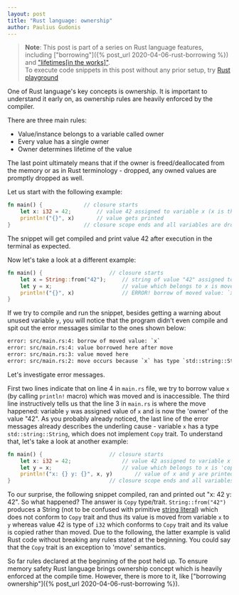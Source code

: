 ```yaml
---
layout: post
title: "Rust language: ownership"
author: Paulius Gudonis
---
```


> **Note**: This post is part of a series on Rust language features, including ["borrowing"]({% post_url 2020-04-06-rust-borrowing %}) and ["lifetimes[in the works]"]().  
> To execute code snippets in this post without any prior setup, try [Rust playground](https://play.rust-lang.org)

One of Rust language's key concepts is ownership. It is important to understand it early on, as ownership rules are heavily enforced by the compiler.
	
There are three main rules:
* Value/instance belongs to a variable called owner
* Every value has a single owner
* Owner determines lifetime of the value

The last point ultimately means that if the owner is freed/deallocated from the memory or as in Rust terminology - dropped, any owned values are promptly dropped as well.

Let us start with the following example:

```rust
fn main() {				// closure starts
	let x: i32 = 42;		// value 42 assigned to variable x (x is the owner)
	println!("{}", x)		// value gets printed
}						// closure scope ends and all variables are dropped - variable x is no longer valid
```

The snippet will get compiled and print value 42 after execution in the terminal as expected.

Now let's take a look at a different example:

```rust
fn main() {						// closure starts
	let x = String::from("42");		// string of value "42" assigned to variable x (x is the owner)
	let y = x;						// value which belongs to x is moved to variable y (y is the owner of value "42")
	println!("{}", x)				// ERROR! borrow of moved value: `x`
}											
```

If we try to compile and run the snippet, besides getting a warning about unused variable `y`, you will notice that the program didn't even compile and spit out the error messages similar to the ones shown below:

```html
error: src/main.rs:4: borrow of moved value: `x`
error: src/main.rs:4: value borrowed here after move
error: src/main.rs:3: value moved here
error: src/main.rs:2: move occurs because `x` has type `std::string::String`, which does not implement the `Copy` trait
```

Let's investigate error messages.

First two lines indicate that on line 4 in `main.rs` file, we try to borrow value `x` (by calling `println!` macro) which was moved and is inaccessible. The third line instructively tells us that the line 3 in `main.rs` is where the move happened: variable `y` was assigned value of `x` and is now the 'owner' of the value "42". As you probably already noticed, the last line of the error messages already describes the underling cause - variable `x` has a type `std::string::String`, which does not implement `Copy` trait. To understand that, let's take a look at another example:

```rust
fn main() {						// closure starts
	let x: i32 = 42;				// value 42 assigned to variable x (x is the owner)
	let y = x;						// value which belongs to x is 'copied' to variable y (y is the owner of distinct value 42)
	println!("x: {} y: {}", x, y)		// value of x and y are printed
}								// closure scope ends and all variables are dropped - variable x and y are no longer valid		
```

To our surprise, the following snippet compiled, ran and printed out "x: 42 y: 42".	 So what happened? The answer is `Copy` type/trait. `String::from("42")` produces a String (not to be confused with primitive [string literal](https://doc.rust-lang.org/1.7.0/book/strings.html)) which does not conform to `Copy` trait and thus its value is moved from variable `x` to `y` whereas value 42 is type of `i32` which conforms to `Copy` trait and its value is copied rather than moved. Due to the following, the latter example is valid Rust code without breaking any rules stated at the beginning. You could say that the `Copy` trait is an exception to 'move' semantics.

So far rules declared at the beginning of the post held up. To ensure memory safety Rust language brings ownership concept which is heavily enforced at the compile time. However, there is more to it, like ["borrowing ownership"]({% post_url 2020-04-06-rust-borrowing %}).